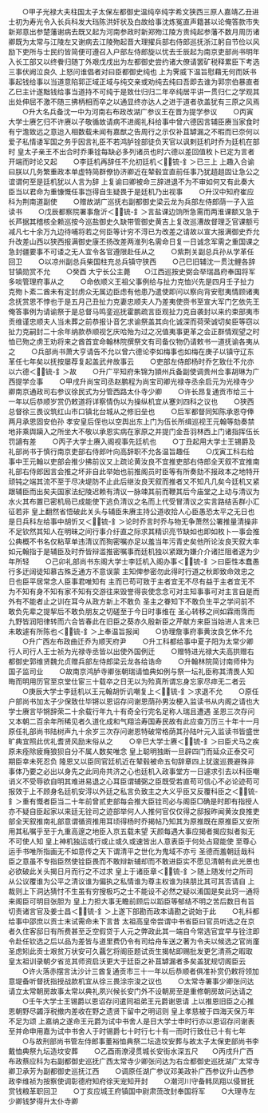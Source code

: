 <!-- { "loadSidebar": true } -->
　　○甲子光禄大夫柱国太子太保左都御史温纯卒纯字希文狭西三原人嘉靖乙丑进士初为寿光令入长兵科发大珰陈洪奸状及白故给事沈炼冤直声籍甚以论俺答款市失新郑意出参楚藩谢病去既又起为河南参政时新郑歾江陵方贵纯起参藩不数月周历诸卿既为太常与江陵左又谢病去江陵歾起晋大理擢兵部右侍郎巡抚浙江躬自节俭以风励下吏所与士民约皆简便可遵召入户部左侍郎旋以忧去壬辰起为南京吏部尚书明年入长工部又以终餋归随丁外艰戊戌出为左都御史尝约诸大僚请罢矿税释累臣下考选三事伏阙泣良久  上怒问谁倡者对曰臣都御史纯也  上为霁威下温旨慰藉无何而妖书事起钱给事以当道意陷郭正域正域与纯交亲或劝纯去纯曰吾即去谁为郭宗伯暴直者乙巳主计遂黜钱给事当道持不可纯于是致仕归归二年卒纯居平讲一贯归仁之学观其出处伸屈不激不随三拂柄相而卒之以通显终亦达人之进于道者欤盖犹有三原之风焉
　　○升大名兵备沈一中为河南右布政改湖广参议王在晋为提学参议
　　○丙寅大学士赓乞归不许赓以子敬循故请病不进阁礼科给事中曾六德因言辅臣赓当家食时有宁澹致远之意迨入相数载未闻有嘉猷之告周行之示仅补苴罅漏之不暇而已奈何以爱子私情诿军国之务乎因言礼臣不若鸿胪铨部徒负天官以讽剌廷机时乔为廷机在部时  皇太子亲王不出合时乔秉铨每缺必多列诸员也时六德以差回值枚卜已定为言者开端而时论又起
　　○李廷机再辞任不允初廷机＜锍-釒＞已三上  上趣入合谕曰朕以几务繁重政本单虚特简群僚协济卿近在辇毂宜直前任事乃犹趦趄固让急公之谊谓何至是廷机犹以人言为辞  上复谕曰卿被命三辞进退不为不审如何又有此奏大臣当以君命为重慷慨任事岂得自生疑畏于是廷机乃出视事
　　○升汉中知府崔应科为荆南道副使
　　○赠故湖广巡抚右副都御史梁云龙为兵部左侍郎荫一子入监读书
　　○戊辰都察院署事詹沂＜锍-釒＞言盐课边饷所急需而两淮课额又急于长芦据其稽核全赖巡按今巡盐御史久缺带管御史黄吉上复改巡漕故督理乏官课额亏减凡七十余万九边待哺将若之何臣等计穷不淂已为改差之请故以宣大报满御史乔允升改差山西以狭西报满御史康丕扬改差两淮列名需命日复一日诚念军需之重国课之急封疆要事不可诿之无人宜令各官遵限赴任从之
　　○紫荆关副总兵孙从学革任回卫
　　○以凉州副总兵柴国柱充总兵镇守狭西
　　○己巳旧辅沈一贯沈鲤各辞甘镇勋赏不允
　　○癸酉  大宁长公主薨　　○江西巡按史弼会举瑞昌府奉国将军多啖管理府事从之
　　○命依顺义王祖父事例给与扯力克恤兴先是四月壬子扯力克歾卜紊二酋未有定封虏众无属边臣虑有他患乃遣使即问以察向背安慰夷情顾诸夷念抚赏恩不悖也于是五月己丑扯力克妻忠顺夫人乃差夷使赍书至宣大军门乞依先王俺答事例为请谕祭于是总督马鸣銮巡抚霍鹏疏言臣观扯力克自袭封以来约束部夷市贡维谨忠顺夫人当未葬之前恭报讣音乞求谕祭盖其向化诚深而荷荣诚切矣臣等窃以扯力克嗣封二十余年纳款恭顺视乞庆哈殆为过之况值夷事更革之会正群情观望之时恤已歾之虏王劝将来之酋首宜命翰林院撰祭文有司备仪物仍请敕书一道抚谕各夷从之
　　○兵部尚书萧大亨请告不允以曾六德论李如梅事也如梅在庚子以镇守辽东革任七年矣以抚按屡荐复起盖武弁故事云
　　○吏部左侍郎杨时乔乞致仕不允亦以六德＜锍-釒＞故
　　○升广平知府朱锦为頴州兵备副使调贵州佥事胡琳为广西提学佥事
　　○甲戌升尚宝司丞赵鹏程为尚宝司卿光禄寺丞余启元为光禄寺少卿南京通政司右参议徐民式为分管西路太仆寺少卿
　　○许长昂复通贡市给三十一年以后恭顺岁赏仍敕道将详察情伪以为操纵机宜从蹇刘四科之议也
　　○狭西总督徐三畏议筑红山市口镇北台城从之修旧垒也
　　○后军都督同知陈承恩夺俸两月承恩固安伯孙  孝安皇后侄也以空舆出东上门为伍长所缉巡视王元翰等劾奏禁地非乘舆躏入之所坐大不敬以承恩实病在家原之并提门金吾羽林西上门诸指挥伍长罚讁有差
　　○丙子大学士赓入阁视事先廷机也
　　○丁丑起用大学士王锡爵及礼部尚书于慎行南京吏部右侍郎叶向高辞职不允各温旨趣任
　　○戊寅工科右给事中王元翰以吏部会推少拂前议又上疏论黄汝良不宜推吏部右侍郎全天叙不宜推南礼部右侍郎因言会推之坏非自此举始也前推阁员时臣等有所奏劾不报政本之地特开顽钝之端其流不至于尽决堤防不止此后继汝良天叙而推者又不知凡几矣今廷机又紧跟辅臣而出矣夫国家法纪陵迟赖有清议一脉竦其前而鞭其后今庙堂之上动与清议为水火其布置已密机局已成能使下逃负清议之名而上代受冒清议之实言路结舌群小汇征若非  皇上翻然省悟破此关头与辅臣朱赓主持公道收拾人心臣愚恐太平之无日也是日兵科左给事中胡忻又＜锍-釒＞论时乔言时乔与物无争萧然公署推量清操非不足钦然其知人在明昧之间行事介纡直之际求其精识亮节缺如也即如枚卜一事会推公典概不书名仅粘草单违清议而狥密嘱亦足以羞当年污青史矣他所论汝良天叙大率如元翰指于是辅臣及时乔皆辩滥推密嘱事而廷机独以紧跟为嫌介介诸拦阻者遂为少年所轻
　　○己卯礼部尚书东阁大学士李廷机入阁办事＜锍-釒＞曰臣性本蠢愚行多迂阔徒知慕古殊乏通方不意误蒙  主知俾参密勿此得时行道之秋即致命效忠之日也臣平居常念人臣事君唯知有  主而已苟可致于主者宜无不尽有益于主者宜无不为不知有身不知有家不知有交游往来毁誉得丧使念念可对主知事事可对主言自是而外有不能者止之训在耳今从政方新上不敢负  圣主之眷知下不敢负生平之学问前不敢负先辈之提挈后不敢负朋友之切磋至于今日时事维在  圣心转移之间如霖雨霈而九野皆润阳律转而六合皆春此在旧臣之葵赤久殷新臣之芹献方来臣当始进人言未已未敢遽有所陈也＜锍-釒＞上奉温旨报闻
　　○协理詹事府事黄汝良乞休不允
　　○升广西左布政曲迁乔为顺天府尹
　　○升工科都给事中夏子阳为太常少卿行人司行人王士祯为光禄寺丞皆以出使外国例迁
　　○赠特进光禄大夫高拱赠右都御史郭维贤魏允贞赠兵部左侍郎梁云龙各给诰命
　　○升翰林院简讨南师仲为国子监司业
　　○故南京鸿胪寺卿张朝瑞请恤典如例与祭一坛礼臣称其清畏人知晦而明用历官至京堂仕宦三十载卒之日无以为殓真所谓忘身忘家尽瘁无二者云
　　○庚辰大学士李廷机以王元翰胡忻讥嘲复上＜锍-釒＞求退不允
　　○原任户部尚书加太子少保致仕毕锵以恩诏存问谢恩荫孙男汝梗入监读书从内阁之请也大学士赓言毕锵辞荣二十余载行年九十有奇全行完名足称人瑞且遭遇  圣恩三次存问又本朝二百余年所稀见者久道化成和气翔洽寿国寿民故有此应查万历三十年十一月原任礼部尚书陆树声九十余岁三次存问谢恩特破常格荫其孙陆叶元入监读书皆盛世旷典宜照此优礼耆贤风励末俗从之
　　○辛巳大学士赓＜锍-釒＞曰臣犬马之疾原未痊除疲癃狼狈自分不属人数矣唯念  皇上聪明独断一旦辟四门而延众正泰交可期臣幸未死忍负  隆恩又以臣同官廷机近在辇毂被命五旬辞章四上犹逡巡畏避殊非事体乃要之必出以身先之此同舟共济之心也廷机入政事堂方一日遽求引去以科臣嘲诮义不受辱欲自明其难进易退之心耳臣谓辅弼之臣既受若直苟可信心不必论迹苟可报效于上不顾身名廷机安淂以外廷之私言负致主之大义乎臣又反覆科臣之＜锍-釒＞重有慨者臣当二十年前曾贰吏部每会推大臣铨司必与阁臣□确是时即有指授人亦不疑自臣起家以来廷无铨司之迹部举何人人推何官仅仅得之邸报昨闻黄汝良推吏部全天叙推南礼部意谓循资推用耳顷得杨时乔揭帖乃知其为原推既在原推臣又安所用其私嘱乎至于九重高邃之地臣入京五载未望  天颜每遇大事应揭者揭应拟者拟无不可使人知  皇上神机独运或行或止或久或速皆出人意表臣于何处占窥能使  至尊心运手书唯所指画无不如意传之天下谓清平之世化为鬼域不亦亏  圣德而羞朝廷哉科臣之意虽不专指臣然使铨臣畏而不敢辩新辅却而不敢进臣实不愿见清朝有此光景也必欲破此关头揭日月而行之不过求  皇上于诸臣章＜锍-釒＞随上随发付之所司从公议覆谁为公平之清议谁为偏执之私情谁为尊主权谁为挟朋比其可其否请自  上裁则上下洞达猜忖不生虽有穷搜极巧之士不能设不必然之疑以淆国是矣此窍一通将来阁臣可明目张胆为  皇上力担大事无瞻前顾后以蹈臣等郁结不明之苦后数日有旨切责诸言官及姜士昌＜锍-釒＞上遂下部勘而政本请勘之说始于此
　　○礼科都给事中邵庶以贡士末试需命未下言昔  太祖高皇帝尝谓中书省臣曰官员听选之在京者久住客邸日有所费甚至乏空假贷于人元之弊政此其一端自今常选官宜早与铨注即令赴任钦选之后以品为差皆与道里费仍令有司给舟车送之著为令夫以候选之官尚廑  圣虑矧此贡士艰贫万状安可久覊乞将阁臣题试贡生揭帖即赐批发更乞清燕之暇取  皇太祖训录朝夕省览其师资启沃更大于廷臣之补苴罅漏者多矣盖犹规切阁臣云
　　○许火落赤摆言汰沙计三酋复通贡市三十一年以后恭顺者俱准补赏仍敕将领加意堤备听督抚指授战款机宜从徐三畏涂宗浚之议也
　　○太常寺署事少卿张问达请立太常朝房故事太常以典礼夙兴候长安门外不设朝房至是重修朝房故问达请之
　　○壬午大学士王锡爵以恩诏存问遣同祖弟王元爵谢恩请  上以推恩旧臣之心推恩朝野尽蠲浮税撤内差收在野之遗贤下留中之明诏则  皇上孝慈被于四海天保万年不足为颂  上嘉纳之遂命王元爵为试中书舍人是日大学士申时行亦以恩诏存问谢表至并命申用嘉为试中书舍人于时锡爵七十时行七十有一而时行致仕已十有七年
　　○与故刑部尚书管左侍郎事董裕恤典祭二坛造坟安葬与故太子太保吏部尚书李戴恤典祭九坛造坟安葬
　　○乙酉雨潦浸贯城长安街水深五尺　　○丙戌升广西布政蔡应科为右副都御史巡抚广西太常寺少卿张问达为右佥都御史巡抚湖广太常寺卿卫承芳为副都御史巡抚江西
　　○调原任湖广参议邓美政补广西参议升山西参政李维祯为按察使调彰德府知府徐天宠知开封
　　○潮河川守备韩凤翔以侵冒抚赏钱粮革职回卫
　　○丁亥应城王府镇国中尉肃蓅改封奉国将军
　　○大理寺左少卿钱梦得升太仆寺卿
